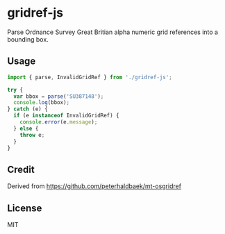 # gridref-js

Parse Ordnance Survey Great Britian alpha numeric grid references into a bounding box.

## Usage

```javascript
import { parse, InvalidGridRef } from './gridref-js';

try {
  var bbox = parse('SU387148');
  console.log(bbox);
} catch (e) {
  if (e instanceof InvalidGridRef) {
    console.error(e.message);
  } else {
    throw e;
  }
}
```

## Credit

Derived from https://github.com/peterhaldbaek/mt-osgridref

## License

MIT
